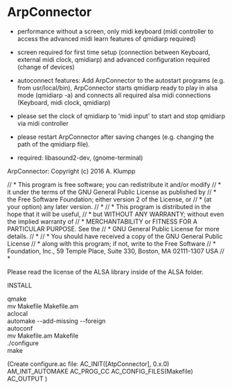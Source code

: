 # ArpConnector


- performance without a screen, only midi keyboard  (midi controller to access the advanced midi learn features of qmidiarp required)

- screen required for first time setup (connection between Keyboard, external midi clock, qmidiarp) and advanced configuration required (change of devices)

- autoconnect features: Add ArpConnector to the autostart programs (e.g. from usr/local/bin), ArpConnector starts qmidiarp ready to play in alsa mode (qmidiarp -a) and connects all required alsa midi connections (Keyboard, midi clock, qmidiarp)

- please set the clock of qmidiarp to 'midi input' to start and stop qmidiarp via midi controller 

- please restart ArpConnector after saving changes (e.g. changing the path of the qmidiarp file).

- required: libasound2-dev, (gnome-terminal)

ArpConnector: Copyright (c) 2016 A. Klumpp

// *  This program is free software; you can redistribute it and/or modify
// *  it under the terms of the GNU General Public License as published by
// *  the Free Software Foundation; either version 2 of the License, or
// *  (at your option) any later version.
// *
// *  This program is distributed in the hope that it will be useful,
// *  but WITHOUT ANY WARRANTY; without even the implied warranty of
// *  MERCHANTABILITY or FITNESS FOR A PARTICULAR PURPOSE.  See the
// *  GNU General Public License for more details.
// *
// *  You should have received a copy of the GNU General Public License
// *  along with this program; if not, write to the Free Software
// *  Foundation, Inc., 59 Temple Place, Suite 330, Boston, MA  02111-1307 USA
// *

Please read the license of the ALSA library inside of the ALSA folder.


INSTALL


qmake  
mv Makefile Makefile.am  
aclocal  
automake --add-missing --foreign  
autoconf  
mv Makefile.am Makefile  
./configure  
make  


(Create configure.ac file: 
AC_INIT([AtpConnector], 0.x.0) 
AM_INIT_AUTOMAKE 
AC_PROG_CC 
AC_CONFIG_FILES(Makefile) 
AC_OUTPUT )

